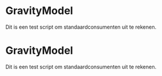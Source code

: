 # GravityModel
Dit is een test script om standaardconsumenten uit te rekenen.

# GravityModel
Dit is een test script om standaardconsumenten uit te rekenen.

